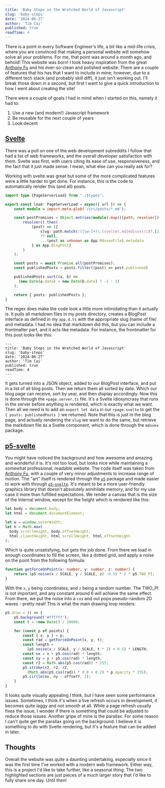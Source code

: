 ```yaml
---
title: 'Baby Steps in the Wretched World of Javascript'
slug: 'baby-steps'
date: '2024-06-27'
author: 'Tim Cai'
published: true
readTime: 4
---
```


There is a point in every Software Engineer's life, a bit like a mid-life crisis,
where you are convinced that making a personal website will somehow solve all your problems.
For me, that point was around a month ago, and behold! This website was born!
I took heavy inspiration from the great [Anthony Fu](http://www.antfu.me) and his
ever-so-clean and polished website. There are a couple of features that his has that I want to include in mine;
however, due to a different tech stack (and probably skill diff), it just isn't working out.
I'll break those down in a second, but first I want to give a quick introduction to how I went about creating the site!

There were a couple of goals I had in mind when I started on this, namely it had to:
1. Use a new (and modern!) Javascript framework
2. Be reusable for the next couple of years
3. Look decent

## [Svelte](https://svelte.dev/)
There was a poll on one of the web development subreddits I follow that had a list of web frameworks, and the overall
developer satisfaction with them. Svelte was first, with users citing its ease of use, responsiveness, and the fact that
it just made sense. I mean, what else can you really ask for? 

Working with svelte was great but some of the more complicated features were a little harder to get done. For instance,
this is the code to automatically render this (and all) posts.

```ts
import type {PageServerLoad} from "./$types";

export const load: PageServerLoad = async({ url }) => {
	const module = import.meta.glob('/src/posts/*.md');

	const postPromises = Object.entries(module).map(([path, resolver]) =>
		resolver().then(
			(post) => ({
				slug: path.match(/([\w-]+)\.(svelte\.md|md|svx)/i)?.[1] 
                ?? null, 
                ...(post as unknown as App.MdsvexFile).metadata
			} as App.BlogPost)
		)
	);

	const posts = await Promise.all(postPromises);
	const publishedPosts = posts.filter((post) => post.published)

	publishedPosts.sort((a, b) => 
      (new Date(a.date) > new Date(b.date) ? -1 : 1)
    );

	return { posts: publishedPosts };
}
```

The regex does make the code look a little more intimidating than it actually is. It pulls all markdown files in my posts
directory, creates a BlogPost interface as defined in my `app.d.ts` with the appropriate slug (name of file) and metadata.
I had no idea that markdown did this, but you can include a frontmatter part, and it acts like metadata. For instance,
the frontmatter for this post looks like this:

```
---
title: 'Baby Steps in the Wretched World of Javascript'
slug: 'baby-steps'
date: '2024-06-27'
author: 'Tim Cai'
published: true
readTime: 4
---
```

It gets turned into a JSON object, added to our BlogPost interface, and put in a list of all blog posts. Then we return
them all sorted by date. Which our blog page can receive, sort by year, and then display accordingly. Now this is done
through the `+page.server.ts` file. It's a Svelte idiosyncrasy that runs in the server before anything is rendered, 
which is exactly what we want. Then all we need is to add an `export let data` in our `+page.svelte` to get the 
`{ posts: publishedPosts }` we returned. Note that this is just in the blog page, and actually rendering the `slug` we
want to do the same, but retrieve the markdown file as a Svelte component, which is done through the `mdsvex` package. 

## [p5-svelte](https://p5js.org/)
You might have noticed the background and how awesome and amazing and wonderful it is. It's not too loud, but looks
nice while maintaining a somewhat professional, readable website. The code itself was taken from 
[Anthony Fu](https://github.com/antfu/antfu.me/blob/main/src/components/ArtDots.vue), with a
couple of very minor adjustments to increase range of motion. The "art" itself is rendered through the 
[`p5`](https://p5js.org/) package and made easier to work with through 
[`p5-svelte`](https://github.com/tonyketcham/p5-svelte). It's meant to be a more user-friendly graphics library that 
doesn't absolutely annihilate memory, and for my use case it more than fulfilled expectations. We render a canvas that
is the size of the internal window, except for the height which is rendered like this:

```typescript
let body = document.body;
let html = document.documentElement;

let w = window.outerWidth;
let h = Math.max(
  body.scrollHeight, body.offsetHeight,
  html.clientHeight, html.scrollHeight, html.offsetHeight
);
```

Which is quite unsatisfying, but gets the job done. From there we load in enough coordinates to fill the screen, 
like a dotted grid, and apply a noise on the point from the following formula:

```ts
function getForceOnPoint(x: number, y: number, z: number) {
    return (p5.noise(x / SCALE, y / SCALE, z) -0.5) * 2 * p5.TWO_PI;
}
```

With the `x`, `y` being coordinates, and `z` being a random number. The TWO_PI is not important, and any constant around
6 will achieve the same effect. From there, we put the noise into a `cos` and out pops pseudo-random 2D waves - pretty neat!
This is what the main drawing loop renders:

```ts
p5.draw = () => {
    p5.background('#ffffff');
    const t = +new Date() / 10000;

    for (const p of points) {
        const { x, y } = p;
        const rad = getForceOnPoint(x, y, t);
        const length = 
          (p5.noise(x / SCALE, y / SCALE, t * 2) + 0.5) * LENGTH;
        const nx = x + p5.cos(rad) * length;
        const ny = y + p5.cos(rad) * length;
        const r2 = Math.abs(p5.cos(rad)) * 255;
        p5.stroke(r2, r2, r2, 
          (Math.abs(p5.cos(rad)) * 0.8 + 0.2) * p.opacity * 255);
        p5.circle(nx, ny - offsetY, 2);
    }
}
```

It looks quite visually appealing I think, but I have seen some performance issues. Sometimes, I think it's when 
a live refresh occurs in development, it becomes quite laggy and not smooth at all. While a page refresh usually fixes
the issue, I wonder if there is something that could be adjusted to reduce those issues. Another gripe of mine is the 
parallax. For some reason I can't quite get the parallax going on the background. I believe it is something to do with
Svelte rendering, but it's a feature that can be added in later. 

## Thoughts
Overall the website was quite a daunting undertaking, especially since it was the first time I've worked with a modern web framework. 
Either way, this is a project I'd like to take further, like a seasonal thing.
The two highlighted sections are just pieces of a much larger story that I'd like to fully share one day. Until then! 